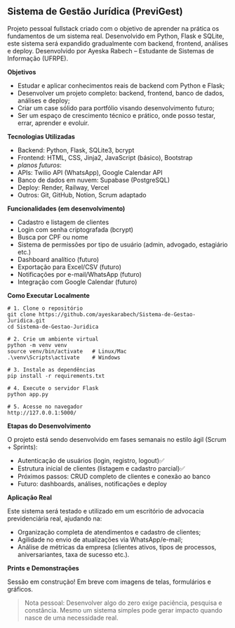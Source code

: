 <h2>Sistema de Gestão Jurídica (PreviGest)</h2>

Projeto pessoal fullstack criado com o objetivo de aprender na prática os fundamentos de um sistema real. Desenvolvido em Python, Flask e SQLite, este sistema será expandido gradualmente com backend, frontend, análises e deploy. Desenvolvido por Ayeska Rabech – Estudante de Sistemas de Informação (UFRPE).

**Objetivos**

- Estudar e aplicar conhecimentos reais de backend com Python e Flask;
- Desenvolver um projeto completo: backend, frontend, banco de dados, análises e deploy;
- Criar um case sólido para portfólio visando desenvolvimento futuro;
- Ser um espaço de crescimento técnico e prático, onde posso testar, errar, aprender e evoluir.

**Tecnologias Utilizadas**

- Backend: Python, Flask, SQLite3, bcrypt
- Frontend: HTML, CSS, Jinja2, JavaScript (básico), Bootstrap
- *planos futuros*: 
- APIs: Twilio API (WhatsApp), Google Calendar API
- Banco de dados em nuvem: Supabase (PostgreSQL)
- Deploy: Render, Railway, Vercel
- Outros: Git, GitHub, Notion, Scrum adaptado

**Funcionalidades (em desenvolvimento)**

- Cadastro e listagem de clientes
- Login com senha criptografada (bcrypt)
- Busca por CPF ou nome
- Sistema de permissões por tipo de usuário (admin, advogado, estagiário etc.)
- Dashboard analítico (futuro)
- Exportação para Excel/CSV (futuro)
- Notificações por e-mail/WhatsApp (futuro)
- Integração com Google Calendar (futuro)

**Como Executar Localmente**
```
# 1. Clone o repositório
git clone https://github.com/ayeskarabech/Sistema-de-Gestao-Juridica.git
cd Sistema-de-Gestao-Juridica

# 2. Crie um ambiente virtual
python -m venv venv
source venv/bin/activate   # Linux/Mac
.\venv\Scripts\activate    # Windows

# 3. Instale as dependências
pip install -r requirements.txt

# 4. Execute o servidor Flask
python app.py

# 5. Acesse no navegador
http://127.0.0.1:5000/
```


**Etapas do Desenvolvimento**

O projeto está sendo desenvolvido em fases semanais no estilo ágil (Scrum + Sprints):
- Autenticação de usuários (login, registro, logout)✅
- Estrutura inicial de clientes (listagem e cadastro parcial)✅
- Próximos passos: CRUD completo de clientes e conexão ao banco
- Futuro: dashboards, análises, notificações e deploy

**Aplicação Real**

Este sistema será testado e utilizado em um escritório de advocacia previdenciária real, ajudando na:
- Organização completa de atendimentos e cadastro de clientes;
- Agilidade no envio de atualizações via WhatsApp/e-mail;
- Análise de métricas da empresa (clientes ativos, tipos de processos, aniversariantes, taxa de sucesso etc.).

**Prints e Demonstrações**

Sessão em construção! Em breve com imagens de telas, formulários e gráficos.


> Nota pessoal: Desenvolver algo do zero exige paciência, pesquisa e constância.
> Mesmo um sistema simples pode gerar impacto quando nasce de uma necessidade real.
